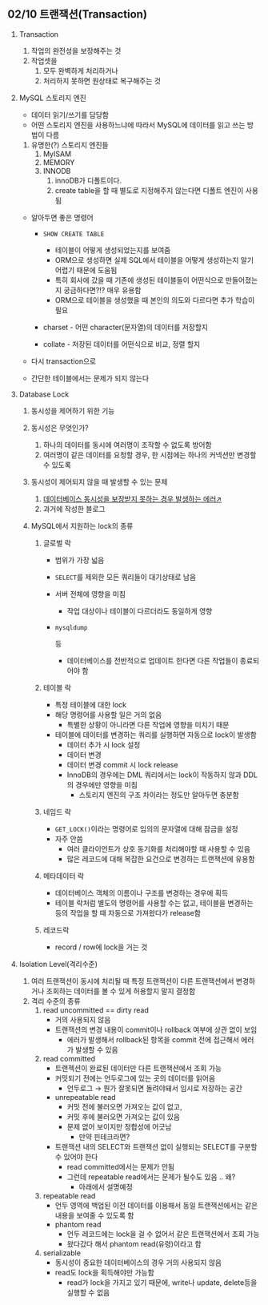 ## 02/10 트랜잭션(Transaction)

1. Transaction

   1. 작업의 완전성을 보장해주는 것
   2. 작업셋을
      1. 모두 완벽하게 처리하거나
      2. 처리하지 못하면 원상태로 복구해주는 것

2. MySQL 스토리지 엔진

   - 데이터 읽기/쓰기를 담당함
   - 어떤 스토리지 엔진을 사용하느냐에 따라서 MySQL에 데이터를 읽고 쓰는 방법이 다름

   1. 유명한(?) 스토리지 엔진들
      1. MyISAM
      2. MEMORY
      3. INNODB
         1. innoDB가 디폴트이다.
         2. create table을 할 때 별도로 지정해주지 않는다면 디폴트 엔진이 사용됨

   - 알아두면 좋은 명령어

     - ```
       SHOW CREATE TABLE
       ```

       - 테이블이 어떻게 생성되었는지를 보여줌
       - ORM으로 생성하면 실제 SQL에서 테이블을 어떻게 생성하는지 알기 어렵기 때문에 도움됨
       - 특히 회사에 갔을 때 기존에 생성된 테이블들이 어떤식으로 만들어졌는지 궁금하다면?!? 매우 유용함
       - ORM으로 테이블을 생성했을 때 본인의 의도와 다르다면 추가 학습이 필요

     - charset - 어떤 character(문자열)의 데이터를 저장할지

     - collate - 저장된 데이터를 어떤식으로 비교, 정렬 할지

   - 다시 transaction으로

   - 간단한 테이블에서는 문제가 되지 않는다

3. Database Lock

   1. 동시성을 제어하기 위한 기능

   2. 동시성은 무엇인가?

      1. 하나의 데이터를 동시에 여러명이 조작할 수 없도록 방어함
      2. 여러명이 같은 데이터를 요청할 경우, 한 시점에는 하나의 커넥션만 변경할 수 있도록

   3. 동시성이 제어되지 않을 때 발생할 수 있는 문제

      1. [데이터베이스 동시성을 보장받지 못하는 경우 발생하는 에러↗️](https://jasonkang14.github.io/database/what-are-database-concurrency-problems)
      2. 과거에 작성한 블로그

   4. MySQL에서 지원하는 lock의 종류

      1. 글로벌 락

         - 범위가 가장 넓음

         - `SELECT`를 제외한 모든 쿼리들이 대기상태로 남음

         - 서버 전체에 영향을 미침

           - 작업 대상이나 테이블이 다르더라도 동일하게 영향

         - ```
           mysqldump
           ```

            등

           - 데이터베이스를 전반적으로 업데이트 한다면 다른 작업들이 종료되어야 함

      2. 테이블 락

         - 특정 테이블에 대한 lock
         - 해당 명령어를 사용할 일은 거의 없음
           - 특별한 상황이 아니라면 다른 작업에 영향을 미치기 때문
         - 테이블에 데이터를 변경하는 쿼리를 실행하면 자동으로 lock이 발생함
           - 데이터 추가 시 lock 설정
           - 데이터 변경
           - 데이터 변경 commit 시 lock release
           - InnoDB의 경우에는 DML 쿼리에서는 lock이 작동하지 않과 DDL의 경우에만 영향을 미침
             - 스토리지 엔진의 구조 차이라는 정도만 알아두면 충분함

      3. 네임드 락

         - `GET_LOCK()`이라는 명령어로 임의의 문자열에 대해 잠금을 설정
         - 자주 안씀
           - 여러 클라이언트가 상호 동기화를 처리해야할 때 사용할 수 있음
           - 많은 레코드에 대해 복잡한 요건으로 변경하는 트랜잭션에 유용함

      4. 메타데이터 락

         - 데이터베이스 객체의 이름이나 구조를 변경하는 경우에 획득
         - 테이블 락처럼 별도의 명령어를 사용할 수는 없고, 테이블을 변경하는 등의 작업을 할 때 자동으로 가져왔다가 release함

      5. 레코드락

         - record / row에 lock을 거는 것

4. Isolation Level(격리수준)

   1. 여러 트랜잭션이 동시에 처리될 때 특정 트랜잭션이 다른 트랜잭션에서 변경하거나 조회하는 데이터를 볼 수 있게 허용할지 말지 결정함
   2. 격리 수준의 종류
      1. read uncommitted == dirty read
         - 거의 사용되지 않음
         - 트랜잭션의 변경 내용이 commit이나 rollback 여부에 상관 없이 보임
           - 에러가 발생해서 rollback된 항목을 commit 전에 접근해서 에러가 발생할 수 있음
      2. read committed
         - 트랜젝션이 완료된  데이터만 다른 트랜잭션에서 조회 가능
         - 커밋되기 전에는 언두로그에 있는 곳의 데이터를 읽어옴
           - 언두로그 → 뭔가 잘못되면 돌려야돼서 임시로 저장하는 공간
         - unrepeatable read
           - 커밋 전에 불러오면 가져오는 값이 없고,
           - 커밋 후에 불러오면 가져오는 값이 있음
           - 문제 없어 보이지만 정합성에 어긋남
             - 만약 핀테크라면?
         - 트랜잭션 내의 SELECT와 트랜잭션 없이 실행되는 SELECT를 구분할 수 있어야 한다
           - read committed에서는 문제가 안됨
           - 그런데 repeatable read에서는 문제가 될수도 있음 .. 왜?
             - 아래에서 설명예정
      3. repeatable read
         - 언두 영역에 백업된 이전 데이터를 이용해서 동일 트랜잭션에서는 같은 내용을 보여줄 수 있도록 함
         - phantom read
           - 언두 레코드에는 lock을 걸 수 없어서 같은 트랜잭션에서 조회 가능
           - 왔다갔다 해서 phantom read(유령)이라고 함
      4. serializable
         - 동시성이 중요한 데이터베이스의 경우 거의 사용되지 않음
         - read도 lock을 획득해야만 가능함
           - read가 lock을 가지고 있기 때문에, write나 update, delete등을 실행할 수 없음
